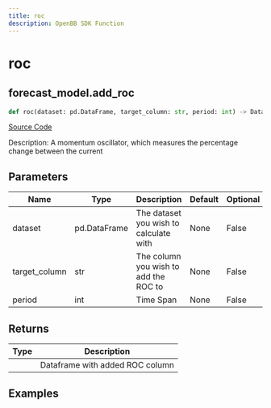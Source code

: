 ```yaml
---
title: roc
description: OpenBB SDK Function
---
```

# roc

## forecast_model.add_roc

```python
def roc(dataset: pd.DataFrame, target_column: str, period: int) -> DataFrame:
```
[Source Code](https://github.com/OpenBB-finance/OpenBBTerminal/tree/main/openbb_terminal/forecast/forecast_model.py#L266)

Description: A momentum oscillator, which measures the percentage change between the current

## Parameters

| Name | Type | Description | Default | Optional |
| ---- | ---- | ----------- | ------- | -------- |
| dataset | pd.DataFrame | The dataset you wish to calculate with | None | False |
| target_column | str | The column you wish to add the ROC to | None | False |
| period | int | Time Span | None | False |

## Returns

| Type | Description |
| ---- | ----------- |
|  | Dataframe with added ROC column |

## Examples

